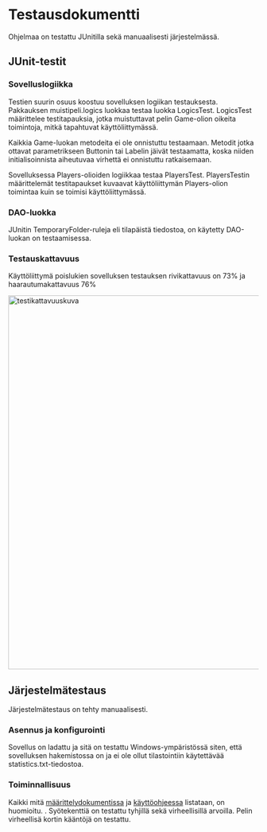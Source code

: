 # Testausdokumentti

Ohjelmaa on testattu JUnitilla sekä manuaalisesti järjestelmässä.

## JUnit-testit

### Sovelluslogiikka

Testien suurin osuus koostuu sovelluksen logiikan testauksesta. Pakkauksen muistipeli.logics
luokkaa testaa luokka LogicsTest.
LogicsTest määrittelee testitapauksia, jotka muistuttavat pelin Game-olion oikeita toimintoja, mitkä tapahtuvat käyttöliittymässä.

Kaikkia Game-luokan metodeita ei ole onnistuttu testaamaan. Metodit jotka ottavat parametrikseen Buttonin tai Labelin jäivät testaamatta, koska 
niiden initialisoinnista aiheutuvaa virhettä ei onnistuttu ratkaisemaan.

Sovelluksessa Players-olioiden logiikkaa testaa PlayersTest. PlayersTestin määrittelemät testitapaukset kuvaavat käyttöliittymän Players-olion toimintaa kuin se toimisi käyttöliittymässä.

### DAO-luokka

JUnitin TemporaryFolder-ruleja eli tilapäistä tiedostoa, on käytetty  DAO-luokan on testaamisessa.
### Testauskattavuus

Käyttöliittymä poislukien sovelluksen testauksen rivikattavuus on 73% ja haarautumakattavuus 76%


<img width="752" alt="testikattavuuskuva" src="https://user-images.githubusercontent.com/39950699/50350176-f521e680-0546-11e9-983e-ebbb71794297.PNG">

## Järjestelmätestaus

Järjestelmätestaus on tehty manuaalisesti.

### Asennus ja konfigurointi

Sovellus on ladattu ja sitä on testattu Windows-ympäristössä siten,
että sovelluksen hakemistossa on ja ei ole ollut tilastointiin käytettävää statistics.txt-tiedostoa.


### Toiminnallisuus

Kaikki mitä [määrittelydokumentissa](https://github.com/halonenp/ot-harjoitustyo/blob/master/dokumentaatio/Vaatimusm%C3%A4%C3%A4rittely.md) ja [käyttöohjeessa](https://github.com/halonenp/ot-harjoitustyo/blob/master/dokumentaatio/Kayttoohje.md) listataan, on huomioitu. 
. 
Syötekenttiä on testattu tyhjillä sekä virheellisillä arvoilla. Pelin virheellisä kortin kääntöjä on testattu.
